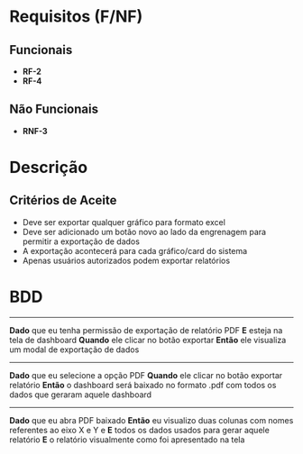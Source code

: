 # Requisitos (F/NF)

## Funcionais

- **RF-2**
- **RF-4**

## Não Funcionais

- **RNF-3**

# Descrição

## Critérios de Aceite

- Deve ser exportar qualquer gráfico para formato excel
- Deve ser adicionado um botão novo ao lado da engrenagem para permitir a exportação de dados 
- A exportação acontecerá para cada gráfico/card do sistema
- Apenas usuários autorizados podem exportar relatórios

# BDD

---

**Dado** que eu tenha permissão de exportação de relatório PDF
**E** esteja na tela de dashboard
**Quando** ele clicar no botão exportar
**Então** ele visualiza um modal de exportação de dados

---

**Dado** que eu selecione a opção PDF
**Quando** ele clicar no botão exportar relatório
**Então** o dashboard será baixado no formato .pdf com todos os dados que geraram aquele dashboard 

---

**Dado** que eu abra PDF baixado
**Então** eu visualizo duas colunas com nomes referentes ao eixo X e Y e
**E** todos os dados usados para gerar aquele relatório 
**E** o relatório visualmente como foi apresentado na tela
